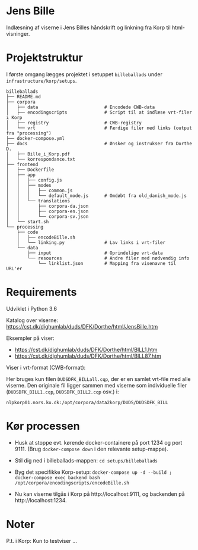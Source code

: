 # Jens Bille

Indlæsning af viserne i Jens Billes håndskrift og linkning fra Korp til html-visninger.


# Projektstruktur

I første omgang lægges projektet i setuppet `billeballads` under `infrastructure/korp/setups`.

```
billeballads
├── README.md
├── corpora
│   ├── data                         # Encodede CWB-data
│   ├── encodingscripts              # Script til at indlæse vrt-filer i Korp
│   ├── registry                     # CWB-registry
│   └── vrt                          # Færdige filer med links (output fra "processing")
├── docker-compose.yml
├── docs                             # Ønsker og instrukser fra Dorthe D.
│   ├── Bille_i_Korp.pdf
│   └── korrespondance.txt
├── frontend
│   ├── Dockerfile
│   ├── app
│   │   ├── config.js
│   │   ├── modes
│   │   │   ├── common.js
│   │   │   └── default_mode.js      # Omdøbt fra old_danish_mode.js
│   │   └── translations
│   │       ├── corpora-da.json
│   │       ├── corpora-en.json
│   │       └── corpora-sv.json
│   └── start.sh
└── processing
    ├── code
    │   ├── encodeBille.sh
    │   └── linking.py               # Lav links i vrt-filer
    └── data
        ├── input                    # Oprindelige vrt-data
        └── resources                # Andre filer med nødvendig info
            └── linklist.json        # Mapping fra visenavne til URL'er
```


# Requirements

Udviklet i Python 3.6

Katalog over viserne: https://cst.dk/dighumlab/duds/DFK/Dorthe/html/JensBille.htm

Eksempler på viser:

- https://cst.dk/dighumlab/duds/DFK/Dorthe/html/BILL1.htm
- https://cst.dk/dighumlab/duds/DFK/Dorthe/html/BILL87.htm

Viser i vrt-format (CWB-format):

Her bruges kun filen `DUDSDFK_BILLall.cqp`, der er en samlet vrt-file med alle viserne. Den originale fil ligger sammen med viserne som individuelle filer (`DUDSDFK_BILL1.cqp`, `DUDSDFK_BILL2.cqp` osv.) i:

`nlpkorp01.nors.ku.dk:/opt/corpora/data2korp/DUDS/DUDSDFK_BILL`


# Kør processen

- Husk at stoppe evt. kørende docker-containere på port 1234 og port 9111. (Brug `docker-compose down` i den relevante setup-mappe).

- Stil dig ned i billeballads-mappen:
`cd setups/billeballads`

- Byg det specifikke Korp-setup:
`docker-compose up -d --build ; docker-compose exec backend bash /opt/corpora/encodingscripts/encodeBille.sh`

- Nu kan viserne tilgås i Korp på http://localhost:9111, og backenden på http://localhost:1234.



# Noter

P.t. i Korp: Kun to testviser ... 

